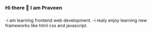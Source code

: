 ### Hi there 👋 I am  Praveen
### 
-i am learning frontend web development.
-i realy enjoy learning new frameworks like html css and javascript.


<!--
**praveen106/praveen106** is a ✨ _special_ ✨ repository because its `README.md` (this file) appears on your GitHub profile.

Here are some ideas to get you started:

- 🌱 I’m currently learning  CSS and html & javascript...
- 👯 I’m looking to collaborate on new possition...
- 🤔 I’m looking for help with  ...
- 💬 Ask me about ...
- 📫 How to reach me: https://www.linkedin.com/in/praveenbelduri/...
- 😄 Pronouns: ...
- ⚡ Fun fact: ...
-->
